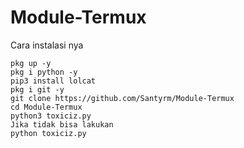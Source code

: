 # Module-Termux
Cara instalasi nya

````
pkg up -y
pkg i python -y
pip3 install lolcat
pkg i git -y
git clone https://github.com/Santyrm/Module-Termux
cd Module-Termux
python3 toxiciz.py
Jika tidak bisa lakukan
python toxiciz.py

````
